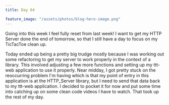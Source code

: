 ```yaml
---
title: Day 64

feature_image: "/assets/photos/blog-hero-image.png"
---
```


Going into this week I feel fully reset from last week! I want to get my HTTP Server done the end of
tomorrow, so that I still have a day to focus on my TicTacToe clean up.

Today ended up being a pretty big trudge mostly because I was working out some refactoring to get my
server to work properly in the context of a library. This involved adjusting a few more functions
and setting up my ttt-web application to use it properly. Near midday, I got pretty stuck on the
reoccurring problem I'm having which is that my point of entry in this application is at the HTTP_Server
library, but I need to send that data back to my ttt-web application. I decided to pocket it for now
and put some time into catching up on some clean code videos I have to watch. That took up the rest of my
day.